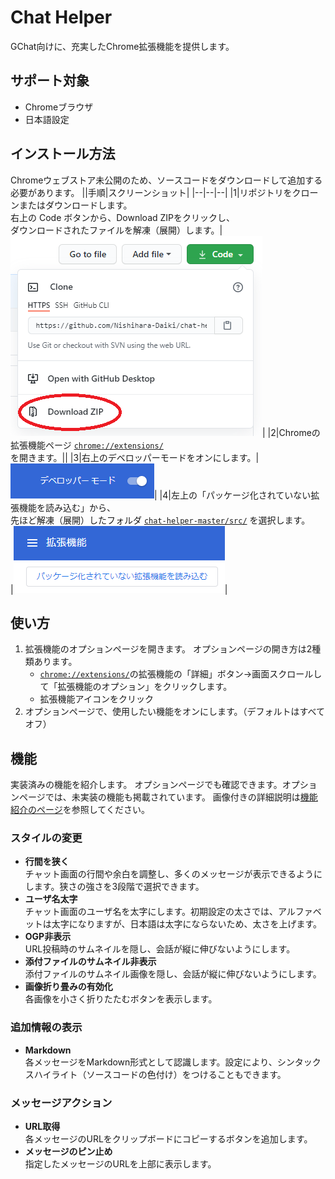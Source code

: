 # Chat Helper
GChat向けに、充実したChrome拡張機能を提供します。

## サポート対象
- Chromeブラウザ
- 日本語設定

## インストール方法

Chromeウェブストア未公開のため、ソースコードをダウンロードして追加する必要があります。
||手順|スクリーンショット|
|--|--|--|
|1|リポジトリをクローンまたはダウンロードします。<br>右上の Code ボタンから、Download ZIPをクリックし、<br>ダウンロードされたファイルを解凍（展開）します。|![ダウンロード手順](./docs/images/install-download.png)|
|2|Chromeの拡張機能ページ [`chrome://extensions/`](chrome://extensions/) <br>を開きます。||
|3|右上のデベロッパーモードをオンにします。|![デベロッパーモード](./docs/images/install-developer-mode.png)|
|4|左上の「パッケージ化されていない拡張機能を読み込む」から、<br>先ほど解凍（展開）したフォルダ [`chat-helper-master/src/`](./src) を選択します。<br>|![パッケージ化されていない拡張機能を読み込む](./docs/images/install-load.png)|


## 使い方
1. 拡張機能のオプションページを開きます。
	オプションページの開き方は2種類あります。
	- [`chrome://extensions/`](chrome://extensions/)の拡張機能の「詳細」ボタン→画面スクロールして「拡張機能のオプション」をクリックします。
	- 拡張機能アイコンをクリック
1. オプションページで、使用したい機能をオンにします。（デフォルトはすべてオフ）


## 機能
実装済みの機能を紹介します。
オプションページでも確認できます。オプションページでは、未実装の機能も掲載されています。
画像付きの詳細説明は[機能紹介のページ](./docs/functions.md)を参照してください。

### スタイルの変更
- **行間を狭く**<br>チャット画面の行間や余白を調整し、多くのメッセージが表示できるようにします。狭さの強さを3段階で選択できます。
- **ユーザ名太字**<br>チャット画面のユーザ名を太字にします。初期設定の太さでは、アルファベットは太字になりますが、日本語は太字にならないため、太さを上げます。
- **OGP非表示**<br>URL投稿時のサムネイルを隠し、会話が縦に伸びないようにします。
- **添付ファイルのサムネイル非表示**<br>添付ファイルのサムネイル画像を隠し、会話が縦に伸びないようにします。
- **画像折り畳みの有効化**<br>各画像を小さく折りたたむボタンを表示します。

### 追加情報の表示
- **Markdown**<br>各メッセージをMarkdown形式として認識します。設定により、シンタックスハイライト（ソースコードの色付け）をつけることもできます。
### メッセージアクション
- **URL取得**<br>各メッセージのURLをクリップボードにコピーするボタンを追加します。
- **メッセージのピン止め**<br>指定したメッセージのURLを上部に表示します。



